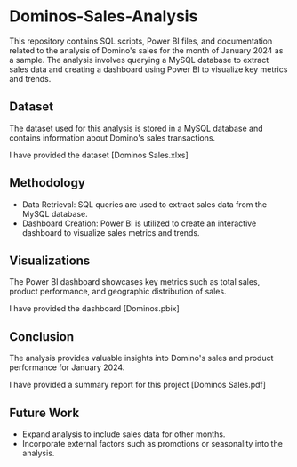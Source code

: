 # Dominos-Sales-Analysis
This repository contains SQL scripts, Power BI files, and documentation related to the analysis of Domino's sales for the month of January 2024 as a sample. The analysis involves querying a MySQL database to extract sales data and creating a dashboard using Power BI to visualize key metrics and trends.

## Dataset
The dataset used for this analysis is stored in a MySQL database and contains information about Domino's sales transactions.

I have provided the dataset [Dominos Sales.xlxs]

## Methodology
- Data Retrieval: SQL queries are used to extract sales data from the MySQL database.
- Dashboard Creation: Power BI is utilized to create an interactive dashboard to visualize sales metrics and trends.

## Visualizations
The Power BI dashboard showcases key metrics such as total sales, product performance, and geographic distribution of sales.

I have provided the dashboard [Dominos.pbix]

## Conclusion
The analysis provides valuable insights into Domino's sales and product performance for January 2024.

I have provided a summary report for this project [Dominos Sales.pdf]

## Future Work
- Expand analysis to include sales data for other months.
- Incorporate external factors such as promotions or seasonality into the analysis.
